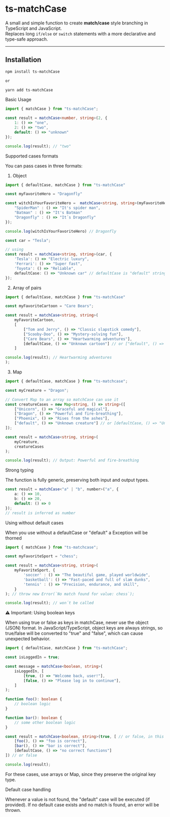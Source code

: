 # ts-matchCase

A small and simple function to create **match/case** style branching in TypeScript and JavaScript.  
Replaces long `if/else` or `switch` statements with a more declarative and type-safe approach.

---

## Installation

```bash
npm install ts-matchCase

or

yarn add ts-matchCase
```

Basic Usage
``` ts
import { matchCase } from "ts-matchCase";

const result = matchCase<number, string>(2, {
    1: () => "one",
    2: () => "two",
    default: () => "unknown"
});

console.log(result); // "two"
```

Supported cases formats

You can pass cases in three formats:

1. Object
```ts
import { defaultCase, matchCase } from "ts-matchCase"

const myFavoriteHero = "Dragonfly"

const witchIsYourFavoriteHero =  matchCase<string, string>(myFavoriteHero, {
    "SpiderMan" : () => "It's spider man",
    "Batman" : () => "It's Batman"
    "Dragonfly" : () => "It´s Dragonfly"
});

console.log(witchIsYourFavoriteHero) // Dragonfly

```
```ts
const car = "Tesla";

// using
const result = matchCase<string, string>(car, {
    'Tesla': () => "Electric luxury",
    'Ferrari': () => "Super fast",
    'Toyota': () => "Reliable",
    defaultCase: () => "Unknown car" // defaultCase is "default" string value
});
```

2. Array of pairs

```ts
import { defaultCase, matchCase } from "ts-matchCase"

const myFavoriteCartoon = "Care Bears";

const result = matchCase<string, string>(
    myFavoriteCartoon,
    [
        ["Tom and Jerry", () => "Classic slapstick comedy"],
        ["Scooby-Doo", () => "Mystery-solving fun"],
        ["Care Bears", () => "Heartwarming adventures"],
        [defaultCase, () => "Unknown cartoon"] // or ["default", () => "Unknown cartoon"] 
    ]

console.log(result); // Heartwarming adventures
);
```

3. Map

```ts
import { defaultCase, matchCase } from "ts-matchcase";

const myCreature = "Dragon";

// Convert Map to an array so matchCase can use it
const creatureCases = new Map<string, () => string>([
    ["Unicorn", () => "Graceful and magical"],
    ["Dragon", () => "Powerful and fire-breathing"],
    ["Phoenix", () => "Rises from the ashes"],
    ["default", () => "Unknown creature"] // or [defaultCase, () => "Unknown creature"]
]);

const result = matchCase<string, string>(
    myCreature,
    creatureCases
);

console.log(result); // Output: Powerful and fire-breathing
```

Strong typing

The function is fully generic, preserving both input and output types.
```ts
const result = matchCase<"a" | "b", number>("a", {
    a: () => 10,
    b: () => 20,
    default: () => 0
});
// result is inferred as number
```

Using without default cases

When you use without a defaultCase or "default" a Exception will be thorned

```ts
import { matchCase } from "ts-matchcase";

const myFavoriteSport = "chess";

const result = matchCase<string, string>(
    myFavoriteSport, {
        'soccer' : () => "The beautiful game, played worldwide",
        'basketball': () => "Fast-paced and full of slam dunks",
        'tennis' : () => "Precision, endurance, and skill",
    }
); // throw new Error(`No match found for value: chess`);

console.log(result); // won´t be called 

```
⚠️ Important: Using boolean keys

When using true or false as keys in matchCase, never use the object (JSON) format.
In JavaScript/TypeScript, object keys are always strings, so true/false will be converted to "true" and "false", which can cause unexpected behavior.

```ts
import { defaultCase, matchCase } from "ts-matchCase";

const isLoggedIn = true;

const message = matchCase<boolean, string>(
    isLoggedIn, [
        [true, () => "Welcome back, user!"],
        [false, () => "Please log in to continue"],
    ]
);

function foo(): boolean {
    // boolean logic
}

function bar(): boolean {
    // some other boolean logic
}

const result = matchCase<boolean, string>(true, [ // or false, in this case, in order, the firs methods returns boolean correctly, the referent CaseValue will be called
    [foo(), () => "foo is correct"],
    [bar(), () => "bar is correct"],
    [defaultCase, () => "no correct functions"]
]) // or false

console.log(result); 
```

For these cases, use arrays or Map, since they preserve the original key type.

Default case handling

Whenever a value is not found, the "default" case will be executed (if provided).
If no default case exists and no match is found, an error will be thrown.
